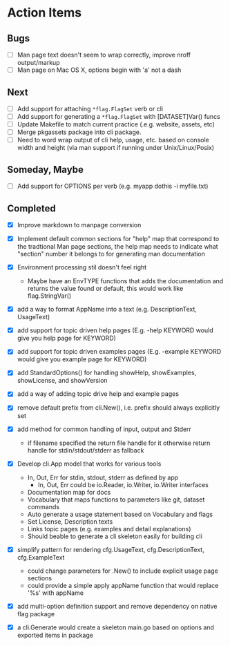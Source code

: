 
# Action Items

## Bugs

+ [ ] Man page text doesn't seem to wrap correctly, improve nroff output/markup
+ [ ] Man page on Mac OS X, options begin with 'a' not a dash

## Next

+ [ ] Add support for attaching `*flag.FlagSet` verb or cli
+ [ ] Add support for generating a `*flag.FlagSet` with [DATASET]Var() funcs
+ [ ] Update Makefile to match current practice (.e.g. website, assets, etc)
+ [ ] Merge pkgassets package into cli package.
+ [ ] Need to word wrap output of cli help, usage, etc. based on console width and height (via man support if running under Unix/Linux/Posix)

## Someday, Maybe

+ [ ] Add support for OPTIONS per verb (e.g. myapp dothis -i myfile.txt)

## Completed

+ [x] Improve markdown to manpage conversion
+ [x] Implement default common sections for "help" map that correspond to the tradtional Man page sections, the help map needs to indicate what "section" number it belongs to for generating man documentation


+ [x] Environment processing stil doesn't feel right
    + Maybe have an EnvTYPE functions that adds the documentation and returns the value found or default, this would work like flag.StringVar() 
+ [x] add a way to format AppName into a text (e.g. DescriptionText, UsageText)
+ [x] add support for topic driven help pages (E.g. -help KEYWORD would give you help page for KEYWORD)
+ [x] add support for topic driven examples pages (E.g. -example KEYWORD would give you example page for KEYWORD)
+ [x] add StandardOptions() for handling showHelp, showExamples, showLicense, and showVersion
+ [x] add a way of adding topic drive help and example pages 
+ [x] remove default prefix from cli.New(), i.e. prefix should always explicitly set
+ [x] add method for common handling of input, output and Stderr
    + if filename specified the return file handle for it otherwise return handle for stdin/stdout/stderr as fallback
+ [x] Develop cli.App model that works for various tools
    + In, Out, Err for stdin, stdout, stderr as defined by app
         + In, Out, Err could be io.Reader, io.Writer, io.Writer interfaces
    + Documentation map for docs
    + Vocabulary that maps functions to parameters like git, dataset commands
    + Auto generate a usage statement based on Vocabulary and flags
    + Set License, Description texts
    + Links topic pages (e.g. examples and detail explanations)
    + Should beable to generate a cli skeleton easily for building cli
+ [x] simplify pattern for rendering cfg.UsageText, cfg.DescriptionText, cfg.ExampleText
    + could change parameters for .New() to include explicit usage page sections
    + could provide a simple apply appName function  that would replace '%s' with appName
+ [x] add multi-option definition support and remove dependency on native flag package
+ [x] a cli.Generate would create a skeleton main.go based on options and exported items in package
